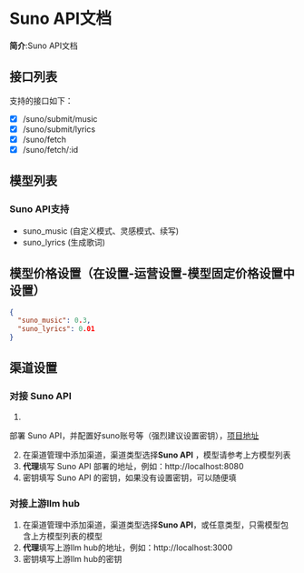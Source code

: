 # Suno API文档

**简介**:Suno API文档

## 接口列表
支持的接口如下：
+ [x] /suno/submit/music
+ [x] /suno/submit/lyrics
+ [x] /suno/fetch
+ [x] /suno/fetch/:id

## 模型列表

### Suno API支持

- suno_music (自定义模式、灵感模式、续写)
- suno_lyrics (生成歌词)


## 模型价格设置（在设置-运营设置-模型固定价格设置中设置）
```json
{
  "suno_music": 0.3,
  "suno_lyrics": 0.01
}
```

## 渠道设置

### 对接 Suno API

1.
部署 Suno API，并配置好suno账号等（强烈建议设置密钥），[项目地址](https://github.com/Suno-API/Suno-API)

2. 在渠道管理中添加渠道，渠道类型选择**Suno API**
   ，模型请参考上方模型列表
3. **代理**填写 Suno API 部署的地址，例如：http://localhost:8080
4. 密钥填写 Suno API 的密钥，如果没有设置密钥，可以随便填

### 对接上游llm hub

1. 在渠道管理中添加渠道，渠道类型选择**Suno API**，或任意类型，只需模型包含上方模型列表的模型
2. **代理**填写上游llm hub的地址，例如：http://localhost:3000
3. 密钥填写上游llm hub的密钥